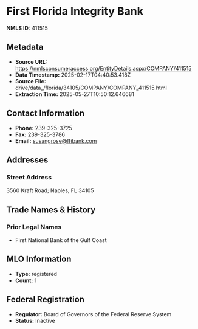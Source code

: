 # First Florida Integrity Bank

**NMLS ID:** 411515

## Metadata
- **Source URL:** https://nmlsconsumeraccess.org/EntityDetails.aspx/COMPANY/411515
- **Data Timestamp:** 2025-02-17T04:40:53.418Z
- **Source File:** drive/data_/florida/34105/COMPANY/COMPANY_411515.html
- **Extraction Time:** 2025-05-27T10:50:12.646681

## Contact Information
- **Phone:** 239-325-3725
- **Fax:** 239-325-3786
- **Email:** susangrose@ffibank.com

## Addresses
### Street Address
3560 Kraft Road; Naples, FL 34105

## Trade Names & History
### Prior Legal Names
- First National Bank of the Gulf Coast

## MLO Information
- **Type:** registered
- **Count:** 1

## Federal Registration
- **Regulator:** Board of Governors of the Federal Reserve System
- **Status:** Inactive
